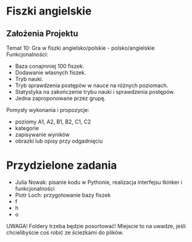 # Fiszki angielskie

## Założenia Projektu
Temat 10: Gra w fiszki angielsko/polskie - polsko/angielskie
Funkcjonalności:

- Baza conajmniej 100 fiszek.
- Dodawanie własnych fiszek.
- Tryb nauki.
- Tryb sprawdzenia postępów w nauce na różnych poziomach.
- Statystyka na zakończenie trybu nauki i sprawdzenia postępów.
- Jedna zaproponowane przez grupę.

Pomysły wykonania i propozycje:
- poziomy A1, A2, B1, B2, C1, C2
- kategorie
- zapisywanie wyników
- obrazki lub opisy przy odgadnięciu

# Przydzielone zadania
- Julia Nowak: pisanie kodu w Pythonie, realizacja interfejsu tkinker i funkcjonalności
- Piotr Loch: przygotowanie bazy fiszek
- f
- h
- o

UWAGA! Foldery trzeba będzie posortować! Miejscie to na uwadze, jeśli chcielibyście coś robić ze ścieżkami do plików.
